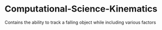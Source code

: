 # Computational-Science-Kinematics
Contains the ability to track a falling object while including various factors
